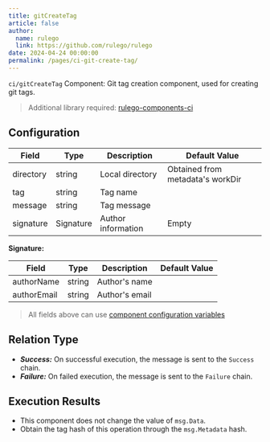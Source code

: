 ```yaml
---
title: gitCreateTag
article: false
author: 
  name: rulego
  link: https://github.com/rulego/rulego
date: 2024-04-24 00:00:00
permalink: /pages/ci-git-create-tag/
---
```


`ci/gitCreateTag` Component: <Badge text="v0.25.0+"/> Git tag creation component, used for creating git tags.

> Additional library required: [rulego-components-ci](https://github.com/rulego/rulego-components-ci)

## Configuration

| Field     | Type      | Description        | Default Value                    |
|-----------|-----------|--------------------|----------------------------------|
| directory | string    | Local directory    | Obtained from metadata's workDir |
| tag       | string    | Tag name           |                                  |
| message   | string    | Tag message        |                                  |
| signature | Signature | Author information | Empty                            |

**Signature:**

| Field       | Type   | Description    | Default Value |
|-------------|--------|----------------|---------------|
| authorName  | string | Author's name  |               |
| authorEmail | string | Author's email |               |

> All fields above can use [component configuration variables](/pages/baa05c/)

## Relation Type

- ***Success:*** On successful execution, the message is sent to the `Success` chain.
- ***Failure:*** On failed execution, the message is sent to the `Failure` chain.

## Execution Results

- This component does not change the value of `msg.Data`.
- Obtain the tag hash of this operation through the `msg.Metadata` hash.
